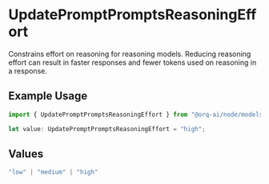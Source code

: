 # UpdatePromptPromptsReasoningEffort

Constrains effort on reasoning for reasoning models. Reducing reasoning effort can result in faster responses and fewer tokens used on reasoning in a response.

## Example Usage

```typescript
import { UpdatePromptPromptsReasoningEffort } from "@orq-ai/node/models/operations";

let value: UpdatePromptPromptsReasoningEffort = "high";
```

## Values

```typescript
"low" | "medium" | "high"
```
